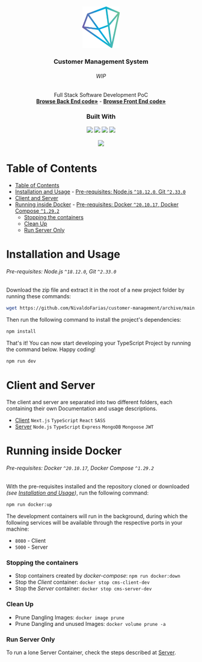 <!-- Project Summary -->

<br />

<div align="center">
  <a href="https://github.com/NivaldoFarias/customer-management/tree/main/server">
    <img src="assets/logo.png" alt="Logo" width="100">
  </a>

  <h3 align="center">Customer Management System</h3>
  <div align="center">
    <h6>WIP</h6>
    Full Stack Software Development PoC 
    <br />
    <a href="https://github.com/NivaldoFarias/customer-management/tree/main/server"><strong>Browse Back End code»</strong></a>
    -
    <a href="https://github.com/NivaldoFarias/customer-management/tree/main/client"><strong>Browse Front End code»</strong></a>
  </div>
</div>

<div align="center">
  <h3>Built With</h3>
  <img src="https://img.shields.io/badge/Next-black?style=for-the-badge&logo=next.js&logoColor=white" height="30px"/>  
  <img src="https://img.shields.io/badge/JWT-323330?style=for-the-badge&logo=json-web-tokens&logoColor=pink" height="30px"/>
  <img src="https://img.shields.io/badge/TypeScript-007ACC?style=for-the-badge&logo=typescript&logoColor=white" height="30px"/>
  <img src="https://img.shields.io/badge/Node.js-43853D?style=for-the-badge&logo=node.js&logoColor=white" height="30px"/>  

  <!-- Badges source: https://dev.to/envoy_/150-badges-for-github-pnk -->
</div>

<br />

<div align="center">
  <a href="https://github.com/NivaldoFarias/customer-management" alt="MIT license badge">
    <img src="https://img.shields.io/badge/license-MIT-%23A8D1FF?style=flat-square" />
  </a>
</div>

<!-- Table of Contents -->

# Table of Contents

- [Table of Contents](#table-of-contents)
- [Installation and Usage](#installation-and-usage)
          - [Pre-requisites: Node.js `^18.12.0`, Git `^2.33.0`](#pre-requisites-nodejs-18120-git-2330)
- [Client and Server](#client-and-server)
- [Running inside Docker](#running-inside-docker)
          - [Pre-requisites: Docker `^20.10.17`, Docker Compose `^1.29.2`](#pre-requisites-docker-201017-docker-compose-1292)
    - [Stopping the containers](#stopping-the-containers)
    - [Clean Up](#clean-up)
    - [Run Server Only](#run-server-only)

# Installation and Usage

###### Pre-requisites: Node.js `^18.12.0`, Git `^2.33.0`

Download the zip file and extract it in the root of a new project folder by running these commands:

```bash
wget https://github.com/NivaldoFarias/customer-management/archive/main.zip
```

Then run the following command to install the project's dependencies:

```bash
npm install
```

That's it! You can now start developing your TypeScript Project by running the command below. Happy coding!

```bash
npm run dev
```

<!-- Client and Server -->

# Client and Server

The client and server are separated into two different folders, each containing their own Documentation and usage descriptions.

- [Client](https://github.com/NivaldoFarias/customer-management/tree/main/client) `Next.js` `TypeScript` `React` `SASS`
- [Server](https://github.com/NivaldoFarias/customer-management/tree/main/server) `Node.js` `TypeScript` `Express` `MongoDB` `Mongoose` `JWT`

# Running inside Docker
###### Pre-requisites: Docker `^20.10.17`, Docker Compose `^1.29.2`

With the pre-requisites installed and the repository cloned or downloaded _(see [Installation and Usage](https://github.com/NivaldoFarias/customer-management#installation-and-usage))_, run the following command:

```bash
npm run docker:up
```

The development containers will run in the background, during which the following services will be available through the respective ports in your machine:

- `8080` - Client
- `5000` - Server

### Stopping the containers

- Stop containers created by _docker-compose_: `npm run docker:down`
- Stop the _Client_ container: `docker stop cms-client-dev`
- Stop the _Server_ container: `docker stop cms-server-dev`

### Clean Up

- Prune Dangling Images: `docker image prune`
- Prune Dangling and unused Images: `docker volume prune -a`

### Run Server Only

To run a lone Server Container, check the steps described at [Server](https://github.com/NivaldoFarias/customer-management/tree/main/server#docker-container).

#